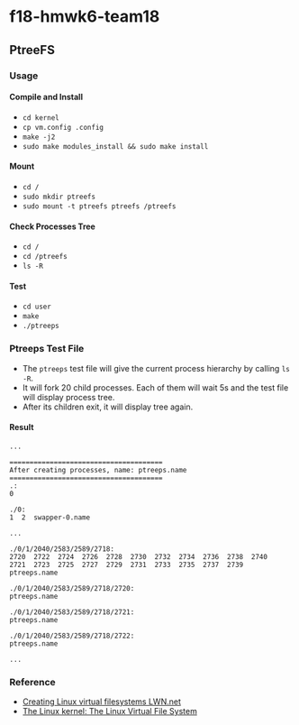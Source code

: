 # f18-hmwk6-team18
## PtreeFS
### Usage
#### Compile and Install
* `cd kernel`
* `cp vm.config .config`
* `make -j2`
* `sudo make modules_install && sudo make install`
#### Mount
* `cd /`
* `sudo mkdir ptreefs`
* `sudo mount -t ptreefs ptreefs /ptreefs`
#### Check Processes Tree
* `cd /`
* `cd /ptreefs`
* `ls -R`
#### Test
* `cd user`
* `make`
* `./ptreeps`
### Ptreeps Test File
* The `ptreeps` test file will give the current process hierarchy by calling `ls -R`. 
* It will fork 20 child processes. Each of them will wait 5s and the test file will display process tree.
* After its children exit, it will display tree again.
#### Result
`...`
```
======================================
After creating processes, name: ptreeps.name
======================================
.:
0

./0:
1  2  swapper-0.name
```
`...`
```
./0/1/2040/2583/2589/2718:
2720  2722  2724  2726	2728  2730  2732  2734	2736  2738  2740
2721  2723  2725  2727	2729  2731  2733  2735	2737  2739  ptreeps.name

./0/1/2040/2583/2589/2718/2720:
ptreeps.name

./0/1/2040/2583/2589/2718/2721:
ptreeps.name

./0/1/2040/2583/2589/2718/2722:
ptreeps.name
```
`...`

### Reference
* [Creating Linux virtual filesystems LWN.net](https://lwn.net/Articles/57369/)
* [The Linux kernel: The Linux Virtual File System](https://www.win.tue.nl/~aeb/linux/lk/lk-8.html)
